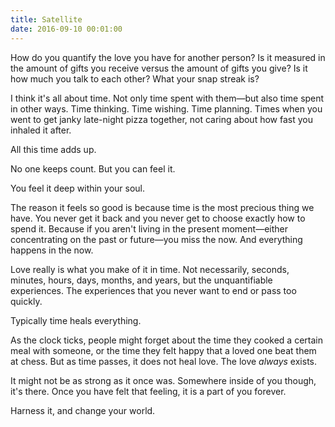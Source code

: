 ```yaml
---
title: Satellite
date: 2016-09-10 00:01:00
---
```


How do you quantify the love you have for another person? Is it measured in the amount of gifts you receive versus the amount of gifts you give? Is it how much you talk to each other? What your snap streak is?

I think it's all about time. Not only time spent with them—but also time spent in other ways. Time thinking. Time wishing. Time planning. Times when you went to get janky late-night pizza together, not caring about how fast you inhaled it after.

All this time adds up.

No one keeps count. But you can feel it.

You feel it deep within your soul.

The reason it feels so good is because time is the most precious thing we have. You never get it back and you never get to choose exactly how to spend it. Because if you aren't living in the present moment—either concentrating on the past or future—you miss the now. And everything happens in the now.

Love really is what you make of it in time. Not necessarily, seconds, minutes, hours, days, months, and years, but the unquantifiable experiences. The experiences that you never want to end or pass too quickly.

Typically time heals everything.

As the clock ticks, people might forget about the time they cooked a certain meal with someone, or the time they felt happy that a loved one beat them at chess. But as time passes, it does not heal love. The love *always* exists.

It might not be as strong as it once was. Somewhere inside of you though, it's there. Once you have felt that feeling, it is a part of you forever.

Harness it, and change your world.
